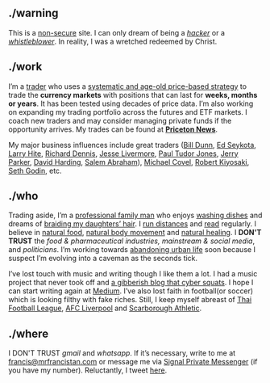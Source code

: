 ## **./warning**

This is a [non-secure](https://www.eukhost.com/blog/webhosting/ssl-essential-now-google-warn-users-of-non-secure-websites/) site. I can only dream of being a [_hacker_](https://en.wikipedia.org/wiki/Hacker) or a [_whistleblower_](https://edwardsnowden.com/). In reality, I was a wretched redeemed by Christ.

## **./work**

I’m a [trader](https://en.wikipedia.org/wiki/Trader_(finance)) who uses a [systematic and age-old price-based strategy](https://www.trendfollowing.com/trend/) to trade the **currency markets** with positions that can last for **weeks, months or years**. It has been tested using decades of price data. I’m also working on expanding my trading portfolio across the futures and ETF markets. I coach new traders and may consider managing private funds if the opportunity arrives. My trades can be found at [**Priceton News**](https://priceton-news.github.io/Priceton-News/).

My major business influences include great traders ([Bill Dunn](http://dunncapital.com/), [Ed Seykota](http://www.seykota.com/tribe/), [Larry Hite](https://www.trendfollowing.com/larry_hite/), [Richard Dennis](http://turtletrader.com/trader-dennis/), [Jesse Livermore](https://jesse-livermore.com/), [Paul Tudor Jones](https://www.tudorfunds.com/), [Jerry Parker](http://www.chesapeakecapital.com/), [David Harding](https://www.wintoncapital.com/), [Salem Abraham](http://www.abrahamtrading.com/)), [Michael Covel](https://www.trendfollowing.com/), [Robert Kiyosaki](http://www.richdad.com/), [Seth Godin](http://www.sethgodin.com/sg/), etc.

## **./who**

Trading aside, I’m a [professional family man](http://matthewljacobson.com/really-take-family-man/) who enjoys [washing dishes](https://en.wikipedia.org/wiki/Dishwashing) and dreams of [braiding my daughters’ hair](http://stylecaster.com/beauty/types-of-braids/). I [run distances](http://www.chrismcdougall.com/born-to-run/) and [read](https://www.bookdepository.com/) regularly. I believe in [natural food](https://www.patrickholford.com/), [natural body movement](https://nutritiousmovement.com/blog/) and [natural healing](https://www.mydoterra.com/jenniferandfrancis/#/). I **DON'T TRUST** the _food & pharmaceutical industries, mainstream & social media_, and _politicians_. I’m working towards [abandoning urban life](http://www.1stopchiangmai.com/) soon because I suspect I’m evolving into a caveman as the seconds tick.

I’ve lost touch with music and writing though I like them a lot. I had a music project that never took off and [a gibberish blog that cyber squats](http://doorsleftopen.wordpress.com/). I hope I can start writing again at [Medium](https://medium.com/@mrfrancistan). I’ve also lost faith in football(or soccer) which is looking filthy with fake riches. Still, I keep myself abreast of [Thai Football League](https://twitter.com/thai_league), [AFC Liverpool](https://twitter.com/AFCLiverpool) and [Scarborough Athletic](https://twitter.com/safc).

## **./where**

I DON'T TRUST _gmail_ and _whatsapp_. If it’s necessary, write to me at [francis@mrfrancistan.com](mailto:francis@mrfrancistan.com) or message me via [Signal Private Messenger](https://whispersystems.org/) (if you have my number). Reluctantly, I tweet [here](https://twitter.com/mrfrancistan).

